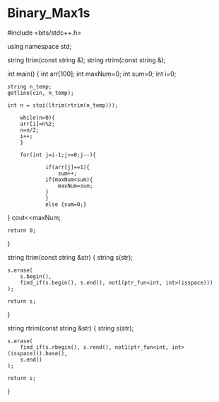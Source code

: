 # Binary_Max1s
#include <bits/stdc++.h>

using namespace std;

string ltrim(const string &);
string rtrim(const string &);



int main()
{       int arr[100];
        int maxNum=0;
        int sum=0;
        int i=0;

    string n_temp;
    getline(cin, n_temp);

    int n = stoi(ltrim(rtrim(n_temp)));
    
        while(n>0){
        arr[i]=n%2;
        n=n/2;
        i++;
        }

        for(int j=i-1;j>=0;j--){

                if(arr[j]==1){
                    sum++;
                if(maxNum<sum){
                    maxNum=sum;
                }
                }
                else {sum=0;}


}
        cout<<maxNum;

    return 0;
}

string ltrim(const string &str) {
    string s(str);

    s.erase(
        s.begin(),
        find_if(s.begin(), s.end(), not1(ptr_fun<int, int>(isspace)))
    );

    return s;
}

string rtrim(const string &str) {
    string s(str);

    s.erase(
        find_if(s.rbegin(), s.rend(), not1(ptr_fun<int, int>(isspace))).base(),
        s.end()
    );

    return s;
}
